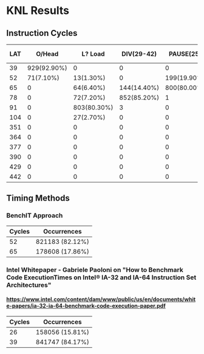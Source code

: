 # KNL Results

## Instruction Cycles

LAT | O/Head | L? Load | DIV(29-42) | PAUSE(25) | F2XM1(100-400)
--- | --- | --- | --- | --- | ---
39 | 929(92.90%) | 0 | 0 | 0 | 0
52 | 71(7.10%) | 13(1.30%) | 0 | 199(19.90%) | 0
65 | 0 | 64(6.40%) | 144(14.40%) | 800(80.00%) | 0
78 | 0 | 72(7.20%) | 852(85.20%) | 1 | 0
91 | 0 | 803(80.30%) | 3 | 0 | 0
104 | 0 | 27(2.70%) | 0 | 0 | 0
351 | 0 | 0 | 0 | 0 | 26(2.60%)
364 | 0 | 0 | 0 | 0 | 70(7.00%)
377 | 0 | 0 | 0 | 0 | 629(62.90%)
390 | 0 | 0 | 0 | 0 | 201(20.10%)
429 | 0 | 0 | 0 | 0 | 32(3.20%)
442 | 0 | 0 | 0 | 0 | 26(2.60%)

## Timing Methods

### BenchIT Approach


Cycles | Occurrences
--- | ---
52 | 821183 (82.12%)
65 | 178608 (17.86%)


### Intel Whitepaper - Gabriele Paoloni on "How to Benchmark Code ExecutionTimes on Intel® IA-32 and IA-64 Instruction Set Architectures"
####	https://www.intel.com/content/dam/www/public/us/en/documents/white-papers/ia-32-ia-64-benchmark-code-execution-paper.pdf
Cycles | Occurrences
--- | ---
26 | 158056 (15.81%)
39 | 841747 (84.17%)